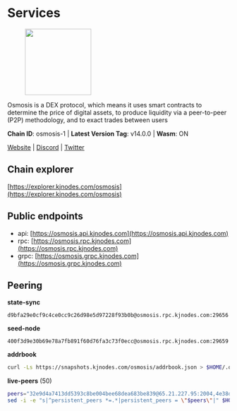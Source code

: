 # Services

<figure><img src="https://raw.githubusercontent.com/kj89/testnet_manuals/main/pingpub/logos/osmosis.png" width="150" alt=""><figcaption></figcaption></figure>

Osmosis is a DEX protocol, which means it uses smart contracts  to determine the price of digital assets, to produce liquidity  via a peer-to-peer (P2P) methodology, and to exact trades between users

**Chain ID**: osmosis-1 | **Latest Version Tag**: v14.0.0 | **Wasm**: ON

[Website](https://osmosis.zone) | [Discord](https://discord.gg/osmosis) | [Twitter](https://twitter.com/osmosiszone)




## Chain explorer
[https://explorer.kjnodes.com/osmosis](https://explorer.kjnodes.com/osmosis)

## Public endpoints

* api: [https://osmosis.api.kjnodes.com](https://osmosis.api.kjnodes.com)
* rpc: [https://osmosis.rpc.kjnodes.com](https://osmosis.rpc.kjnodes.com)
* grpc: [https://osmosis.grpc.kjnodes.com](https://osmosis.grpc.kjnodes.com)

## Peering

**state-sync**

```text
d9bfa29e0cf9c4ce0cc9c26d98e5d97228f93b0b@osmosis.rpc.kjnodes.com:29656
```

**seed-node**

```text
400f3d9e30b69e78a7fb891f60d76fa3c73f0ecc@osmosis.rpc.kjnodes.com:29659
```

**addrbook**
```bash
curl -Ls https://snapshots.kjnodes.com/osmosis/addrbook.json > $HOME/.osmosisd/config/addrbook.json
```

**live-peers** (50)
```bash
peers="32e9d4a7413dd5393c8be004bee68dea683be839@65.21.227.95:2004,4e38d3caa1554d7f46a2654fa9997554c13f61f2@95.216.96.61:26656,7c28e9f02c998d84a4f617c3852b7794dc2883fd@88.99.253.55:26656,c47e03ce1b82b136768581a028033c4e201962f6@65.108.79.45:26656,e3cc05de734a9eb3da832cf0236f319a9a4063ba@95.216.101.39:26656,c7fb97358712f447ca0689e814fe8c965a71b314@65.21.133.114:26656,1c02ae0be21e3b08d9beadf91c26aec4193d2659@135.181.22.238:26656,94e69330d6f4cfe221cdd2ce49ee141e53e5f200@23.106.120.6:26656,8500a6a0a7f1a6afc66f5d8956214bfd44ebd30c@65.109.53.142:26856,42f42a4b3527b927d5002d45abd37f66ecdd4861@51.178.74.75:16656,7eea530e720ca2e5ae2b4e6324d4f2a6303fc753@157.90.93.137:26656,ec929701754be057fb38c824fc127e26add9c900@138.201.121.185:26666,173751092c573b78d0dd40677dc7d7f5b546dcfd@94.130.207.9:26656,569aac51b04607a18696c63035586816dec85511@157.90.213.235:26656,406f64a8d601e34d7311fd61ec87b0c7028bd230@138.201.23.39:46656,9b1bfb99d9eb04af32510ed8e3eb83c59448662f@95.214.52.220:26656,b15ff06834de16016d8d905162e1365423d21a66@35.172.193.124:26656,31d2c86f7957e2db91297e54c3b0456ea06c2250@173.67.177.115:26656,d9bfa29e0cf9c4ce0cc9c26d98e5d97228f93b0b@65.109.88.38:29656,43785e5ffd8783393ea8094f77efcee5bdbcdce3@78.141.244.18:26656,971c324f0889de5fd528402487168d88857a3df6@66.172.36.141:36656,20913e92e8b9ea2d80ad34edd9b52e97886cf616@54.37.30.181:26656,2f4c0337b2522034a614a5cb2c61a891fe753c03@5.9.81.187:29656,9203fbde463bd66bb451da3de390c7d3515c2bf2@65.108.46.248:26656,407267ac44b20a0a4258d0bbca1c9f657bf88d08@74.118.143.19:26656,be930386104083882c7e491d60584e15c101c1da@178.128.156.131:26656,fc590afe489a1b9ca8ff3f2fb396dbc20b1997a4@204.16.244.254:26656,47e4075978458bfc382630b2a46aabbbbf7977b2@143.198.234.114:26656,bfb67b2ae345955d6bc0991450120669c683386e@149.56.25.66:26656,724cef11bbe866269b3d67f7dd5ea539cc4096bf@198.244.164.186:26656,30e9432879d5b0976b88e52120dc12338e40fc33@65.108.108.176:26656,f95d9634ad68b8f0ac80ce308adb71d8c119ada5@141.98.219.104:26656,42745690b41f6a7515c4a87d88efda2e82b55b76@78.46.94.183:26656,f4b811759e55f665180545ad5e1b42573f660861@135.181.181.251:26656,a6283307952423c1751431c220d11ed36b61ed84@143.110.237.113:26656,e0fbdbdce6ec8797412751edd00fbaf114c42fad@34.220.226.204:26656,980b15331dece2aa8020c1800b9c00ddb273c872@138.201.32.103:30656,071ae914b06e14148a6286a0fa087c797336f043@34.105.246.121:26656,0419c998d6aac0afdb05808ad9a935670248e209@65.108.204.56:26656,77900931e443efd95c7feeb86a13968321f24d9b@194.163.161.146:24650,4a837e3411b0281f00c07706cfea72d3ebc575f1@176.9.38.49:26656,e153cc49052d67280dfdd6d660f3d98622905850@209.133.193.74:26656,bcfdb6b4050e05cb800d3327ee646af99c2adb21@66.206.26.138:26656,1876eb08c7e93c965a895177f82c8725f89c0f65@54.214.183.228:26656,7de231d5c75feb810a9196fa2a3e83e0576c88a9@212.95.53.152:26656,fc2ad6fb9f20b4a637e244d92c35362bdb5d96af@100.26.145.135:26656,3197daa0ee5245b17a546be032ff0f6814e1d1db@148.251.191.239:26656,2736d870197d443e463b4ff4b7b52f1cec920030@45.63.39.14:26656,34340a9151d4a97a850d2cd64d8778279faf3f96@194.163.181.100:26656,c5358545d951ae666c695903036c1e93578951eb@135.181.176.113:26656"
sed -i -e "s|^persistent_peers *=.*|persistent_peers = \"$peers\"|" $HOME/.osmosisd/config/config.toml
```
